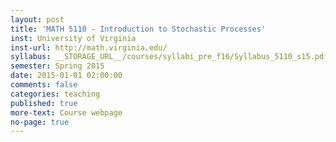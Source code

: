```yaml
---
layout: post
title: 'MATH 5110 - Introduction to Stochastic Processes'
inst: University of Virginia
inst-url: http://math.virginia.edu/
syllabus: __STORAGE_URL__/courses/syllabi_pre_f16/Syllabus_5110_s15.pdf
semester: Spring 2015
date: 2015-01-01 02:00:00
comments: false
categories: teaching
published: true
more-text: Course webpage
no-page: true
---
```

